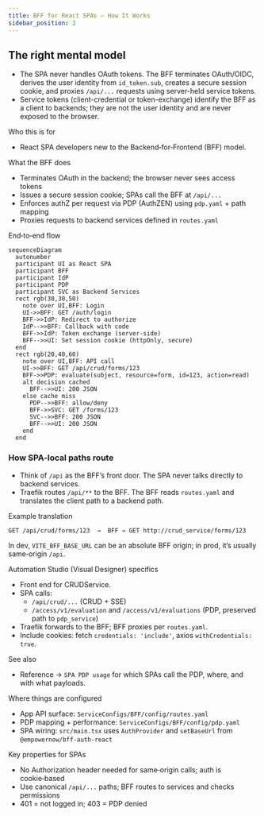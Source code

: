 ```yaml
---
title: BFF for React SPAs — How It Works
sidebar_position: 2
---
```


## The right mental model

- The SPA never handles OAuth tokens. The BFF terminates OAuth/OIDC, derives the user identity from `id_token.sub`, creates a secure session cookie, and proxies `/api/...` requests using server-held service tokens.
- Service tokens (client-credential or token-exchange) identify the BFF as a client to backends; they are not the user identity and are never exposed to the browser.

Who this is for

- React SPA developers new to the Backend‑for‑Frontend (BFF) model.

What the BFF does

- Terminates OAuth in the backend; the browser never sees access tokens
- Issues a secure session cookie; SPAs call the BFF at `/api/...`
- Enforces authZ per request via PDP (AuthZEN) using `pdp.yaml` + path mapping
- Proxies requests to backend services defined in `routes.yaml`

End‑to‑end flow

```mermaid
sequenceDiagram
  autonumber
  participant UI as React SPA
  participant BFF
  participant IdP
  participant PDP
  participant SVC as Backend Services
  rect rgb(30,30,50)
    note over UI,BFF: Login
    UI->>BFF: GET /auth/login
    BFF->>IdP: Redirect to authorize
    IdP-->>BFF: Callback with code
    BFF->>IdP: Token exchange (server-side)
    BFF-->>UI: Set session cookie (httpOnly, secure)
  end
  rect rgb(20,40,60)
    note over UI,BFF: API call
    UI->>BFF: GET /api/crud/forms/123
    BFF->>PDP: evaluate(subject, resource=form, id=123, action=read)
    alt decision cached
      BFF-->>UI: 200 JSON
    else cache miss
      PDP-->>BFF: allow/deny
      BFF->>SVC: GET /forms/123
      SVC-->>BFF: 200 JSON
      BFF-->>UI: 200 JSON
    end
  end
```

### How SPA-local paths route

- Think of `/api` as the BFF’s front door. The SPA never talks directly to backend services.
- Traefik routes `/api/**` to the BFF. The BFF reads `routes.yaml` and translates the client path to a backend path.

Example translation

```text
GET /api/crud/forms/123  →  BFF → GET http://crud_service/forms/123
```

In dev, `VITE_BFF_BASE_URL` can be an absolute BFF origin; in prod, it’s usually same‑origin `/api`.

Automation Studio (Visual Designer) specifics

- Front end for CRUDService.
- SPA calls:
  - `/api/crud/...` (CRUD + SSE)
  - `/access/v1/evaluation` and `/access/v1/evaluations` (PDP, preserved path to `pdp_service`)
- Traefik forwards to the BFF; BFF proxies per `routes.yaml`.
- Include cookies: fetch `credentials: 'include'`, axios `withCredentials: true`.

See also

- Reference → `SPA PDP usage` for which SPAs call the PDP, where, and with what payloads.

Where things are configured

- App API surface: `ServiceConfigs/BFF/config/routes.yaml`
- PDP mapping + performance: `ServiceConfigs/BFF/config/pdp.yaml`
- SPA wiring: `src/main.tsx` uses `AuthProvider` and `setBaseUrl` from `@empowernow/bff-auth-react`

Key properties for SPAs

- No Authorization header needed for same‑origin calls; auth is cookie‑based
- Use canonical `/api/...` paths; BFF routes to services and checks permissions
- 401 = not logged in; 403 = PDP denied


